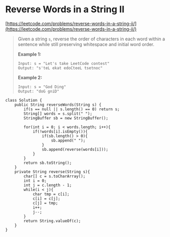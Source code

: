 # Reverse Words in a String II

[https://leetcode.com/problems/reverse-words-in-a-string-ii/](https://leetcode.com/problems/reverse-words-in-a-string-ii/)

> Given a string `s`, reverse the order of characters in each word within a sentence while still preserving whitespace and initial word order.
>
> &#x20;
>
> **Example 1:**
>
> ```
> Input: s = "Let's take LeetCode contest"
> Output: "s'teL ekat edoCteeL tsetnoc"
> ```
>
> **Example 2:**
>
> ```
> Input: s = "God Ding"
> Output: "doG gniD"
> ```

```
class Solution {
    public String reverseWords(String s) {
        if(s == null || s.length() == 0) return s;
        String[] words = s.split(" ");
        StringBuffer sb = new StringBuffer();
        
        for(int i = 0; i < words.length; i++){
            if(!words[i].isEmpty()){
                if(sb.length() > 0){
                    sb.append(" ");
                }
                sb.append(reverse(words[i]));
            }
        }
        return sb.toString();
    }
    private String reverse(String s){
        char[] c = s.toCharArray();
        int i = 0;
        int j = c.length - 1;
        while(i < j){
            char tmp = c[i];
            c[i] = c[j];
            c[j] = tmp;
            i++;
            j--;
        }
        return String.valueOf(c);
    }
}
```
